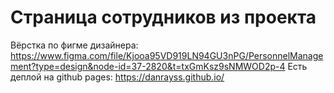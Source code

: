 # Страница сотрудников из проекта
Вёрстка по фигме дизайнера: https://www.figma.com/file/Kjooa95VD919LN94GU3nPG/PersonnelManagement?type=design&node-id=37-2820&t=txGmKsz9sNMWOD2p-4
Есть деплой на github pages: https://danrayss.github.io/
